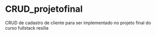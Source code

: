 # CRUD_projetofinal
CRUD de cadastro de cliente para ser implementado no projeto final do curso fullstack resilia
